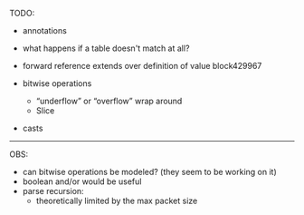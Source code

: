 TODO:

- annotations

- what happens if a table doesn't match at all?

-  forward reference extends over definition of value block429967

- bitwise operations
    - “underflow” or “overflow” wrap around
    - Slice
- casts

---------------------------------------------------------------------------------------------------

OBS:

- can bitwise operations be modeled? (they seem to be working on it)
- boolean and/or would be useful
- parse recursion:
    - theoretically limited by the max packet size